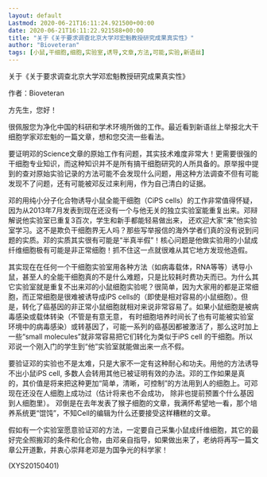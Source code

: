 ```yaml
---
layout: default
Lastmod: 2020-06-21T16:11:24.921500+00:00
date: 2020-06-21T16:11:22.921588+00:00
title: "关于《关于要求调查北京大学邓宏魁教授研究成果真实性》"
author: "Bioveteran"
tags: [小鼠,干细胞,细胞,实验室,诱导,文章,方法,可能,实验,新语丝]
---
```


关于《关于要求调查北京大学邓宏魁教授研究成果真实性》

作者：Bioveteran

方先生，您好！

很佩服您为净化中国的科研和学术环境所做的工作。最近看到新语丝上举报北大干细胞学家邓宏魁的一篇文章，想和您交流一些看法。

要证明邓的Science文章的原始工作有问题，其实技术难度非常大！更需要很强的干细胞专业知识，而这种知识并不是所有搞干细胞研究的人所具备的。原举报中提到的查对原始实验记录的方法可能不会发现什么问题，用这种方法调查不但有可能发现不了问题，还有可能被邓反过来利用，作为自己清白的证据。

邓的用纯小分子化合物诱导小鼠全能干细胞（CiPS cells）的工作非常值得怀疑，因为从2013年7月发表到现在还没有一个与他无关的独立实验室能重复出来。邓辩解说他实验室已重复3百次，学生和新手都能轻易做出来， 还欢迎大家“来”他实验室学习。这不是欺负干细胞界无人吗？那些写举报信的海外学者们真的没有说到问题的实质。邓的实质其实很有可能是“半真半假”！核心问题是他做实验用的小鼠成纤维细胞极有可能是非正常细胞！抓不住这一点就很难从其它地方发现他造假。

其实现在在任何一个干细胞实验室用各种方法（如病毒载体，RNA等等）诱导小鼠，甚至人的全能干细胞真的不是什么难题，只是比较耗时费功夫而已。为什么其它实验室就是重复不出来邓的小鼠细胞实验呢？很简单，因为大家用的都是正常细胞，而正常细胞是很难被诱导成iPS cells的（即使是相对容易的小鼠细胞）。但是，转化了癌基因的非正常小鼠细胞就相对来说非常容易了。如果小鼠细胞是被病毒感染或载体转染（不管是有意无意， 有时细胞培养时间长了也有可能被实验室环境中的病毒感染）或转基因了，可能一系列的癌基因都被激活了，那么这时加上一些“small molecules”就非常容易把它们转化为类似于iPS cell 的干细胞。所以邓说一个刚入门的学生到“他”实验室就能做出来一点不假。

要验证邓的实验也不是太难，只是大家不一定有这种耐心和功夫。用他的方法诱导不出小鼠iPS cell, 多数人会转用其他已被证明有效的办法。邓的工作如果是真的，其价值是将来把这种更加“简单，清晰，可控制”的方法用到人的细胞上。可邓现在还没在人细胞上成功过（估计将来也不会成功， 除非也提前预置个什么基因到人细胞里）。 邓倒是在去年发表了猴子细胞的文章，我满怀希望地一看，那个培养系统更“馄饨”，不知Cell的编辑为什么还要接受这样糟糕的文章。

假如有一个实验室愿意验证邓的方法，一定要自己采集小鼠成纤维细胞，其它的最好完全照搬邓的条件和化合物，由邓亲自指导，如果做出来了，老纳将再写一篇文章公开道歉，并衷心崇拜老邓是为国争光的科学家！

(XYS20150401)


